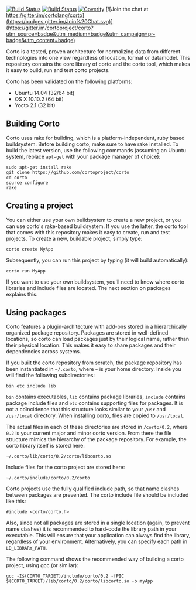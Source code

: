 [![Build Status](https://travis-ci.org/cortoproject/corto.svg?branch=master)](https://travis-ci.org/cortoproject/corto)
[![Build Status](https://tea-ci.org/api/badges/cortoproject/corto/status.svg)](https://tea-ci.org/cortoproject/corto)
[![Coverity](https://scan.coverity.com/projects/3807/badge.svg)](https://scan.coverity.com/projects/3807) [![Join the chat at https://gitter.im/cortolang/corto](https://badges.gitter.im/Join%20Chat.svg)](https://gitter.im/cortoproject/corto?utm_source=badge&utm_medium=badge&utm_campaign=pr-badge&utm_content=badge)

Corto is a tested, proven architecture for normalizing data from different technologies into one view regardless of location, format or datamodel. This repository contains the core library of corto and the corto tool, which makes it easy to build, run and test corto projects.

Corto has been validated on the following platforms:
 * Ubuntu 14.04 (32/64 bit)
 * OS X 10.10.2 (64 bit)
 * Yocto 2.1 (32 bit)

## Building Corto
Corto uses rake for building, which is a platform-independent, ruby based buildsystem. Before building corto, make sure to have rake installed. To build the latest version, use the following commands (assuming an Ubuntu system, replace `apt-get` with your package manager of choice):
```
sudo apt-get install rake
git clone https://github.com/cortoproject/corto
cd corto
source configure
rake
```

## Creating a project
You can either use your own buildsystem to create a new project, or you can use corto's rake-based buildsystem. If you use the latter, the corto tool that comes with this repository makes it easy to create, run and test projects. To create a new, buildable project, simply type:
```
corto create MyApp
```
Subsequently, you can run this project by typing (it will build automatically):
```
corto run MyApp
```
If you want to use your own buildsystem, you'll need to know where corto libraries and include files are located. The next section on packages explains this.

## Using packages
Corto features a plugin-architecture with add-ons stored in a hierarchically organized package repository. Packages are stored in well-defined locations, so corto can load packages just by their logical name, rather than their physical location. This makes it easy to share packages and their dependencies across systems.

If you built the corto repository from scratch, the package repository has been instantiated in `~/.corto`, where `~` is your home directory. Inside you will find the following subdirectories:
```
bin etc include lib
```
`bin` contains executables, `lib` contains package libraries, `include` contains package include files and `etc` contains supporting files for packages. It is not a coïncidence that this structure looks similar to your `/usr` and `/usr/local` directory. When installing corto, files are copied to `/usr/local`.

The actual files in each of these directories are stored in `/corto/0.2`, where `0.2` is your current major and minor corto version. From there the file structure mimics the hierarchy of the package repository. For example, the corto library itself is stored here:
```
~/.corto/lib/corto/0.2/corto/libcorto.so
```
Include files for the corto project are stored here:
```
~/.corto/include/corto/0.2/corto
```
Corto projects use the fully qualified include path, so that name clashes between packages are prevented. The corto include file should be included like this:
```
#include <corto/corto.h>
```
Also, since not all packages are stored in a single location (again, to prevent name clashes) it is recommended to hard-code the library path in your executable. This will ensure that your application can always find the library, regardless of your environment. Alternatively, you can specify each path in `LD_LIBRARY_PATH`.

The following command shows the recommended way of building a corto project, using gcc (or similar):
```
gcc -I$(CORTO_TARGET)/include/corto/0.2 -fPIC $(CORTO_TARGET)/lib/corto/0.2/corto/libcorto.so -o myApp 
```
